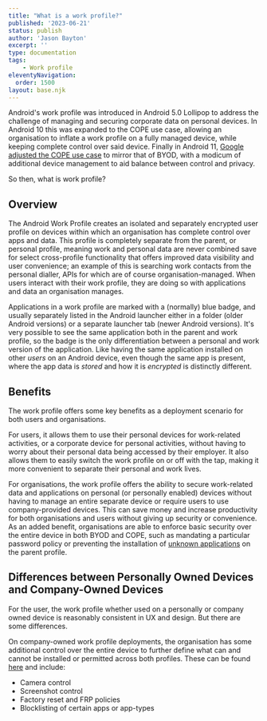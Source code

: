 ```yaml
---
title: "What is a work profile?"
published: '2023-06-21'
status: publish
author: 'Jason Bayton'
excerpt: ''
type: documentation
tags: 
    - Work profile
eleventyNavigation:
  order: 1500
layout: base.njk
---
```

Android's work profile was introduced in Android 5.0 Lollipop to address the challenge of managing and securing corporate data on personal devices. In Android 10 this was expanded to the COPE use case, allowing an organisation to inflate a work profile on a fully managed device, while keeping complete control over said device. Finally in Android 11, [Google adjusted the COPE use case](/blog/2020/02/android-enterprise-in-11-google-reduces-visibility-and-control-with-cope-to-bolster-privacy/) to mirror that of BYOD, with a modicum of additional device management to aid balance between control and privacy. 

So then, what is work profile?

## Overview

The Android Work Profile creates an isolated and separately encrypted user profile on devices within which an organisation has complete control over apps and data. This profile is completely separate from the parent, or personal profile, meaning work and personal data are never combined save for select cross-profile functionality that offers improved data visibility and user convenience; an example of this is searching work contacts from the personal dialler, APIs for which are of course organisation-managed. When users interact with their work profile, they are doing so with applications and data an organisation manages.

Applications in a work profile are marked with a (normally) blue badge, and usually separately listed in the Android launcher either in a folder (older Android versions) or a separate launcher tab (newer Android versions). It's very possible to see the same application both in the parent and work profile, so the badge is the only differentiation between a personal and work version of the application. Like having the same application installed on other _users_ on an Android device, even though the same app is present, where the app data is _stored_ and how it is _encrypted_ is distinctly different.

## Benefits

The work profile offers some key benefits as a deployment scenario for both users and organisations. 

For users, it allows them to use their personal devices for work-related activities, or a corporate device for personal activities, without having to worry about their personal data being accessed by their employer. It also allows them to easily switch the work profile on or off with the tap, making it more convenient to separate their personal and work lives.

For organisations, the work profile offers the ability to secure work-related data and applications on personal (or personally enabled) devices without having to manage an entire separate device or require users to use company-provided devices. This can save money and increase productivity for both organisations and users without giving up security or convenience. As an added benefit, organisations are able to enforce basic security over the entire device in both BYOD and COPE, such as mandating a particular password policy or preventing the installation of [unknown applications](/android/why-you-shouldnt-install-apps-from-unknown-sources/) on the parent profile.

## Differences between Personally Owned Devices and Company-Owned Devices

For the user, the work profile whether used on a personally or company owned device is reasonably consistent in UX and design. But there are some differences. 

On company-owned work profile deployments, the organisation has some additional control over the entire device to further define what can and cannot be installed or permitted across both profiles. These can be found [here](https://developers.google.com/android/management/policies/work-profile#company-owned_devices) and include:

- Camera control 
- Screenshot control
- Factory reset and FRP policies
- Blocklisting of certain apps or app-types

